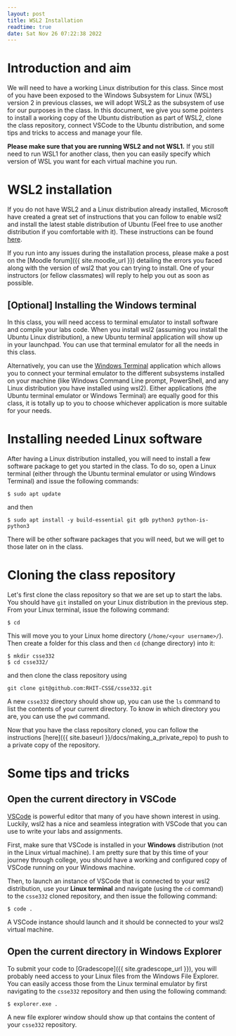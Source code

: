 ```yaml
---
layout: post
title: WSL2 Installation
readtime: true
date: Sat Nov 26 07:22:38 2022 
---
```


# Introduction and aim

We will need to have a working Linux distribution for this class. Since most of
you have been exposed to the Windows Subsystem for Linux (WSL) version 2 in
previous classes, we will adopt WSL2 as the subsystem of use for our purposes in
the class. In this document, we give you some pointers to install a working copy
of the Ubuntu distribution as part of WSL2, clone the class repository, connect
VSCode to the Ubuntu distribution, and some tips and tricks to access and manage
your file. 

**Please make sure that you are running WSL2 and not WSL1.** If you still need
to run WSL1 for another class, then you can easily specify which version of WSL
you want for each virtual machine you run.

# WSL2 installation

If you do not have WSL2 and a Linux distribution already installed, Microsoft
have created a great set of instructions that you can follow to enable wsl2 and
install the latest stable distribution of Ubuntu (Feel free to use another
distribution if you comfortable with it). These instructions can be found
[here](https://learn.microsoft.com/en-us/windows/wsl/install).

If you run into any issues during the installation process, please make a post
on the [Moodle forum]({{ site.moodle_url }}) detailing the errors you faced
along with the version of wsl2 that you can trying to install. One of your
instructors (or fellow classmates) will reply to help you out as soon as
possible. 

## [Optional] Installing the Windows terminal

In this class, you will need access to terminal emulator to install software and
compile your labs code. When you install wsl2 (assuming you install the Ubuntu
Linux distribution), a new Ubuntu terminal application will show up in your
launchpad. You can use that terminal emulator for all the needs in this class. 

Alternatively, you can use the [Windows
Terminal](https://learn.microsoft.com/en-us/windows/terminal/install)
application which allows you to connect your terminal emulator to the different
subsystems installed on your machine (like Windows Command Line prompt,
PowerShell, and any Linux distribution you have installed using wsl2). Either
applications (the Ubuntu terminal emulator or Windows Terminal) are equally good
for this class, it is totally up to you to choose whichever application is more
suitable for your needs. 

# Installing needed Linux software

After having a Linux distribution installed, you will need to install a few
software package to get you started in the class. To do so, open a Linux
terminal (either through the Ubuntu terminal emulator or using Windows Terminal)
and issue the following commands:
```shell
$ sudo apt update
```
and then
```shell
$ sudo apt install -y build-essential git gdb python3 python-is-python3
```

There will be other software packages that you will need, but we will get to
those later on in the class. 

# Cloning the class repository

Let's first clone the class repository so that we are set up to start the labs.
You should have `git` installed on your Linux distribution in the previous step.
From your Linux terminal, issue the following command:
```shell
$ cd
```
This will move you to your Linux home directory (`/home/<your username>/`). Then
create a folder for this class and then `cd` (change directory) into it:
```shell
$ mkdir csse332
$ cd csse332/
```
and then clone the class repository using
```shell
git clone git@github.com:RHIT-CSSE/csse332.git
```
A new `csse332` directory should show up, you can use the `ls` command to list
the contents of your current directory. To know in which directory you are, you
can use the `pwd` command. 

Now that you have the class repository cloned, you can follow the instructions
[here]({{ site.baseurl }}/docs/making_a_private_repo) to push to a private copy
of the repository. 

# Some tips and tricks

## Open the current directory in VSCode

[VSCode](https://code.visualstudio.com/) is powerful editor that many of you
have shown interest in using.  Luckily, wsl2 has a nice and seamless integration
with VSCode that you can use to write your labs and assignments. 

First, make sure that VSCode is installed in your **Windows** distribution (not
in the Linux virtual machine). I am pretty sure that by this time of your
journey through college, you should have a working and configured copy of VSCode
running on your Windows machine. 

Then, to launch an instance of VSCode that is connected to your wsl2
distribution, use your **Linux terminal** and navigate (using the `cd` command)
to the `csse332` cloned repository, and then issue the following command:
```shell
$ code .
```
A VSCode instance should launch and it should be connected to your wsl2
virtual machine. 

## Open the current directory in Windows Explorer

To submit your code to [Gradescope]({{ site.gradescope_url }}), you will
probably need access to your Linux files from the Windows File Explorer. You can
easily access those from the Linux terminal emulator by first navigating to the
`csse332` repository and then using the following command:
```shell
$ explorer.exe .
```
A new file explorer window should show up that contains the content of your
`csse332` repository. 

